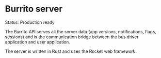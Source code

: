 # Burrito server

Status: Production ready

The Burrito API serves all the server data (app versions, notifications, flags, sessions)
and is the communication bridge between the bus driver application and user application.

The server is written in Rust and uses the Rocket web framework.
